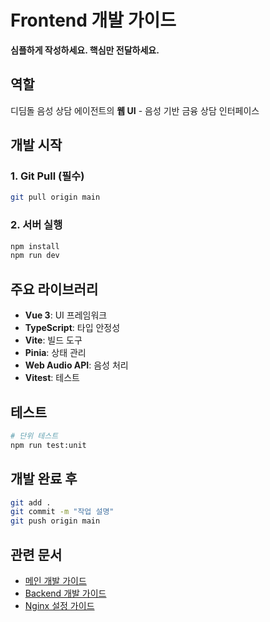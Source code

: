 # Frontend 개발 가이드

**심플하게 작성하세요. 핵심만 전달하세요.**

## 역할

디딤돌 음성 상담 에이전트의 **웹 UI** - 음성 기반 금융 상담 인터페이스

## 개발 시작

### 1. Git Pull (필수)
```bash
git pull origin main
```

### 2. 서버 실행
```bash
npm install
npm run dev
```

## 주요 라이브러리

- **Vue 3**: UI 프레임워크
- **TypeScript**: 타입 안정성
- **Vite**: 빌드 도구
- **Pinia**: 상태 관리
- **Web Audio API**: 음성 처리
- **Vitest**: 테스트

## 테스트

```bash
# 단위 테스트
npm run test:unit
```

## 개발 완료 후

```bash
git add .
git commit -m "작업 설명"
git push origin main
```

## 관련 문서

- [메인 개발 가이드](../CLAUDE.md)
- [Backend 개발 가이드](../backend/CLAUDE.md)
- [Nginx 설정 가이드](../nginx/CLAUDE.md)